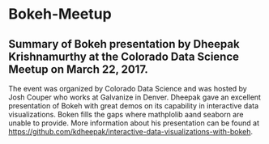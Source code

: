 # Bokeh-Meetup
## Summary of Bokeh presentation by Dheepak Krishnamurthy at the Colorado Data Science Meetup on March 22, 2017.
The event was organized by Colorado Data Science and was hosted by Josh Couper who works at Galvanize in Denver.
Dheepak gave an excellent presentation of Bokeh with great demos on its capability in interactive data visualizations.
Boken fills the gaps where mathplolib aand seaborn are unable to provide.
More information about his presentation can be found at https://github.com/kdheepak/interactive-data-visualizations-with-bokeh.

